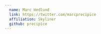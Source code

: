 ```yaml
---
  name: Marc Hedlund
  link: https://twitter.com/marcprecipice
  affiliation: Skyliner
  github: precipice
---
```

